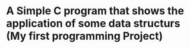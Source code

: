 # A Simple C program that shows the application of some data structurs (My first programming Project)
